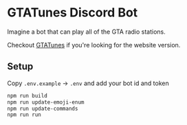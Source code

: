 # GTATunes Discord Bot

Imagine a bot that can play all of the GTA radio stations.

Checkout [GTATunes](https://gtatunes.net) if you're looking for the website version.

## Setup

Copy `.env.example` -> `.env` and add your bot id and token

```bash
npm run build
npm run update-emoji-enum
npm run update-commands
npm run run
```
